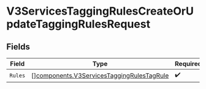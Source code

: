 # V3ServicesTaggingRulesCreateOrUpdateTaggingRulesRequest


## Fields

| Field                                                                                                  | Type                                                                                                   | Required                                                                                               | Description                                                                                            |
| ------------------------------------------------------------------------------------------------------ | ------------------------------------------------------------------------------------------------------ | ------------------------------------------------------------------------------------------------------ | ------------------------------------------------------------------------------------------------------ |
| `Rules`                                                                                                | [][components.V3ServicesTaggingRulesTagRule](../../models/components/v3servicestaggingrulestagrule.md) | :heavy_check_mark:                                                                                     | N/A                                                                                                    |
